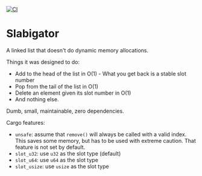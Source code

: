 [![CI](https://github.com/jedisct1/rust-slabigator/actions/workflows/ci.yml/badge.svg)](https://github.com/jedisct1/rust-slabigator/actions/workflows/ci.yml)

# Slabigator

A linked list that doesn't do dynamic memory allocations.

Things it was designed to do:

- Add to the head of the list in O(1) - What you get back is a stable slot number
- Pop from the tail of the list in O(1)
- Delete an element given its slot number in O(1)
- And nothing else.

Dumb, small, maintainable, zero dependencies.

Cargo features:

- `unsafe`: assume that `remove()` will always be called with a valid index. This saves some memory, but has to be used with extreme caution. That feature is not set by default.
- `slot_u32`: use `u32` as the slot type (default)
- `slot_u64`: use `u64` as the slot type
- `slot_usize`: use `usize` as the slot type
